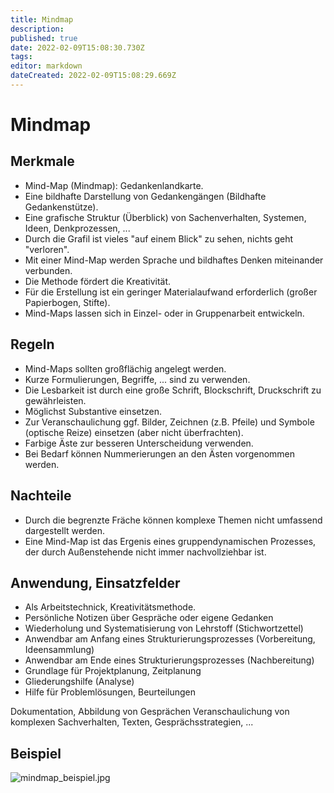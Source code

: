 ```yaml
---
title: Mindmap
description: 
published: true
date: 2022-02-09T15:08:30.730Z
tags: 
editor: markdown
dateCreated: 2022-02-09T15:08:29.669Z
---
```


# Mindmap

## Merkmale

-   Mind-Map (Mindmap): Gedankenlandkarte.
-   Eine bildhafte Darstellung von Gedankengängen (Bildhafte
    Gedankenstütze).
-   Eine grafische Struktur (Überblick) von Sachenverhalten, Systemen,
    Ideen, Denkprozessen, ...
-   Durch die Grafil ist vieles "auf einem Blick" zu sehen, nichts geht
    "verloren".
-   Mit einer Mind-Map werden Sprache und bildhaftes Denken miteinander
    verbunden.
-   Die Methode fördert die Kreativität.
-   Für die Erstellung ist ein geringer Materialaufwand erforderlich
    (großer Papierbogen, Stifte).
-   Mind-Maps lassen sich in Einzel- oder in Gruppenarbeit entwickeln.

## Regeln

-   Mind-Maps sollten großflächig angelegt werden.
-   Kurze Formulierungen, Begriffe, ... sind zu verwenden.
-   Die Lesbarkeit ist durch eine große Schrift, Blockschrift,
    Druckschrift zu gewährleisten.
-   Möglichst Substantive einsetzen.
-   Zur Veranschaulichung ggf. Bilder, Zeichnen (z.B. Pfeile) und
    Symbole (optische Reize) einsetzen (aber nicht überfrachten).
-   Farbige Äste zur besseren Unterscheidung verwenden.
-   Bei Bedarf können Nummerierungen an den Ästen vorgenommen werden.

## Nachteile

-   Durch die begrenzte Fräche können komplexe Themen nicht umfassend
    dargestellt werden.
-   Eine Mind-Map ist das Ergenis eines gruppendynamischen Prozesses,
    der durch Außenstehende nicht immer nachvollziehbar ist.

## Anwendung, Einsatzfelder

-   Als Arbeitstechnick, Kreativitätsmethode.
-   Persönliche Notizen über Gespräche oder eigene Gedanken
-   Wiederholung und Systematisierung von Lehrstoff (Stichwortzettel)
-   Anwendbar am Anfang eines Strukturierungsprozesses (Vorbereitung,
    Ideensammlung)
-   Anwendbar am Ende eines Strukturierungsprozesses (Nachbereitung)
-   Grundlage für Projektplanung, Zeitplanung
-   Gliederungshilfe (Analyse)
-   Hilfe für Problemlösungen, Beurteilungen

Dokumentation, Abbildung von Gesprächen Veranschaulichung von komplexen
Sachverhalten, Texten, Gesprächsstrategien, ...

## Beispiel

![mindmap_beispiel.jpg](/mindmap_beispiel.jpg)